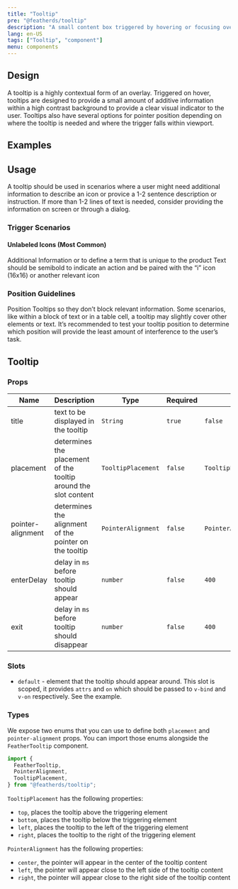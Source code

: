 ```yaml
---
title: "Tooltip"
pre: "@featherds/tooltip"
description: "A small content box triggered by hovering or focusing over a certain area."
lang: en-US
tags: ["Tooltip", "component"]
menu: components
---
```


## Design

A tooltip is a highly contextual form of an overlay. Triggered on hover, tooltips are designed to provide a small amount of additive information within a high contrast background to provide a clear visual indicator to the user. Tooltips also have several options for pointer position depending on where the tooltip is needed and where the trigger falls within viewport.

## Examples
<ClientOnly>
<Tooltip-Examples />
</ClientOnly>

## Usage

A tooltip should be used in scenarios where a user might need additional information to describe an icon or provice a 1-2 sentence description or instruction. If more than 1-2 lines of text is needed, consider providing the information on screen or through a dialog.

### Trigger Scenarios

#### Unlabeled Icons (Most Common)

Additional Information or to define a term that is unique to the product
Text should be semibold to indicate an action and be paired with the “i” icon (16x16) or another relevant icon

### Position Guidelines

Position Tooltips so they don’t block relevant information. Some scenarios, like within a block of text or in a table cell, a tooltip may slightly cover other elements or text. It’s recommended to test your tooltip position to determine which position will provide the least amount of interference to the user’s task.

## Tooltip

### Props

| Name              | Description                                                     | Type               | Required | Default                   |
| ----------------- | --------------------------------------------------------------- | ------------------ | -------- | ------------------------- |
| title             | text to be displayed in the tooltip                             | `String`           | `true`   | `false`                   |
| placement         | determines the placement of the tooltip around the slot content | `TooltipPlacement` | `false`  | `TooltipPlacement.top`    |
| pointer-alignment | determines the alignment of the pointer on the tooltip          | `PointerAlignment` | `false`  | `PointerAlignment.center` |
| enterDelay        | delay in `ms` before tooltip should appear                      | `number`           | `false`  | `400`                     |
| exit              | delay in `ms` before tooltip should disappear                   | `number`           | `false`  | `400`                     |

### Slots

- `default` - element that the tooltip should appear around. This slot is scoped, it provides `attrs` and `on` which should be passed to `v-bind` and `v-on` respectively. See the example.

### Types

We expose two enums that you can use to define both `placement` and `pointer-alignment` props. You can import those enums alongside the `FeatherTooltip` component.

```js
import {
  FeatherTooltip,
  PointerAlignment,
  TooltipPlacement,
} from "@featherds/tooltip";
```

`TooltipPlacement` has the following properties:

- `top`, places the tooltip above the triggering element
- `bottom`, places the tooltip below the triggering element
- `left`, places the tooltip to the left of the triggering element
- `right`, places the tooltip to the right of the triggering element

`PointerAlignment` has the following properties:

- `center`, the pointer will appear in the center of the tooltip content
- `left`, the pointer will appear close to the left side of the tooltip content
- `right`, the pointer will appear close to the right side of the tooltip content
